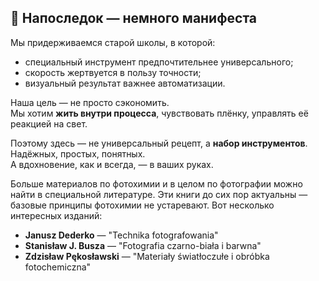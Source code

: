 ## 💬 Напоследок — немного манифеста

Мы придерживаемся старой школы, в которой:
- специальный инструмент предпочтительнее универсального;
- скорость жертвуется в пользу точности;
- визуальный результат важнее автоматизации.

Наша цель — не просто сэкономить.  
Мы хотим **жить внутри процесса**, чувствовать плёнку, управлять её реакцией на свет.

Поэтому здесь — не универсальный рецепт, а **набор инструментов**. Надёжных, простых, понятных.  
А вдохновение, как и всегда, — в ваших руках.

Больше материалов по фотохимии и в целом по фотографии можно найти в специальной литературе. 
Эти книги до сих пор актуальны — базовые принципы фотохимии не устаревают.
Вот несколько интересных изданий:
- **Janusz Dederko** — "Technika fotografowania"
- **Stanisław J. Busza** — "Fotografia czarno-biała i barwna"
- **Zdzisław Pękosławski** — "Materiały światłoczułe i obróbka fotochemiczna"
